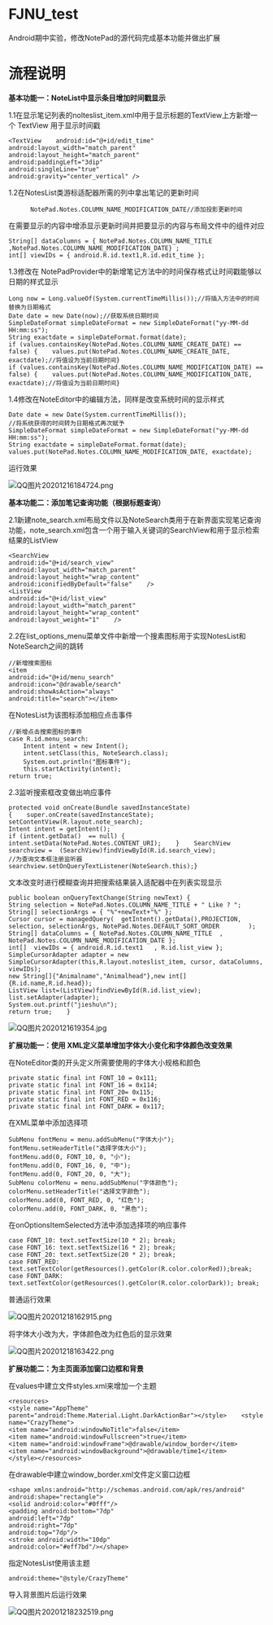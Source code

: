 # FJNU_test
Android期中实验，修改NotePad的源代码完成基本功能并做出扩展

# 流程说明

**基本功能一：NoteList中显示条目增加时间戳显示**

1.1在显示笔记列表的nolteslist_item.xml中用于显示标题的TextView上方新增一个 TextView 用于显示时间戳

```
<TextView    android:id="@+id/edit_time"    
android:layout_width="match_parent"    
android:layout_height="match_parent"    
android:paddingLeft="3dip"    
android:singleLine="true"    
android:gravity="center_vertical" />
```

1.2在NotesList类游标适配器所需的列中拿出笔记的更新时间

```
      NotePad.Notes.COLUMN_NAME_MODIFICATION_DATE//添加投影更新时间
```

在需要显示的内容中增添显示更新时间并把要显示的内容与布局文件中的组件对应

```
String[] dataColumns = { NotePad.Notes.COLUMN_NAME_TITLE ,NotePad.Notes.COLUMN_NAME_MODIFICATION_DATE} ;
int[] viewIDs = { android.R.id.text1,R.id.edit_time };
```

1.3修改在 NotePadProvider中的新增笔记方法中的时间保存格式让时间戳能够以日期的样式显示

```
Long now = Long.valueOf(System.currentTimeMillis());//将插入方法中的时间替换为日期格式
Date date = new Date(now);//获取系统日期时间
SimpleDateFormat simpleDateFormat = new SimpleDateFormat("yy-MM-dd HH:mm:ss");
String exactdate = simpleDateFormat.format(date);
if (values.containsKey(NotePad.Notes.COLUMN_NAME_CREATE_DATE) == false) {    values.put(NotePad.Notes.COLUMN_NAME_CREATE_DATE, exactdate);//将值设为当前日期时间}
if (values.containsKey(NotePad.Notes.COLUMN_NAME_MODIFICATION_DATE) == false) {    values.put(NotePad.Notes.COLUMN_NAME_MODIFICATION_DATE, exactdate);//将值设为当前日期时间}
```

 1.4修改在NoteEditor中的编辑方法，同样是改变系统时间的显示样式

```
Date date = new Date(System.currentTimeMillis());
//将系统获得的时间转为日期格式再次赋予
SimpleDateFormat simpleDateFormat = new SimpleDateFormat("yy-MM-dd HH:mm:ss");
String exactdate = simpleDateFormat.format(date);
values.put(NotePad.Notes.COLUMN_NAME_MODIFICATION_DATE, exactdate);
```

运行效果

![QQ图片20201216184724.png](https://i.loli.net/2020/12/16/wXiYBE9tbZRhNMj.png)

**基本功能二：添加笔记查询功能（根据标题查询）**

2.1新建note_search.xml布局文件以及NoteSearch类用于在新界面实现笔记查询功能，note_search.xml包含一个用于输入关键词的SearchView和用于显示检索结果的ListView

```
<SearchView   
android:id="@+id/search_view"    
android:layout_width="match_parent"    
android:layout_height="wrap_content"    
android:iconifiedByDefault="false"    />
<ListView    
android:id="@+id/list_view"    
android:layout_width="match_parent"    
android:layout_height="wrap_content"    
android:layout_weight="1"    />
```

2.2在list_options_menu菜单文件中新增一个搜素图标用于实现NotesList和NoteSearch之间的跳转

```
//新增搜索图标
<item    
android:id="@+id/menu_search"   
android:icon="@drawable/search"    
android:showAsAction="always"    
android:title="search"></item>
```

在NotesList为该图标添加相应点击事件

```
//新增点击搜索图标的事件
case R.id.menu_search:      
	Intent intent = new Intent();      
	intent.setClass(this, NoteSearch.class);    
	System.out.println("图标事件");       
	this.startActivity(intent);        
return true;
```

2.3监听搜索框改变做出响应事件

```
protected void onCreate(Bundle savedInstanceState) 
{    super.onCreate(savedInstanceState);    
setContentView(R.layout.note_search);    
Intent intent = getIntent();    
if (intent.getData()  == null) { intent.setData(NotePad.Notes.CONTENT_URI);    }    SearchView searchview =  (SearchView)findViewById(R.id.search_view);   
//为查询文本框注册监听器    
searchview.setOnQueryTextListener(NoteSearch.this);}
```

文本改变时进行模糊查询并把搜索结果装入适配器中在列表实现显示

```
public boolean onQueryTextChange(String newText) {       
String selection = NotePad.Notes.COLUMN_NAME_TITLE + " Like ? ";       
String[] selectionArgs = { "%"+newText+"%" };        
Cursor cursor = managedQuery(  getIntent().getData(),PROJECTION,            selection, selectionArgs, NotePad.Notes.DEFAULT_SORT_ORDER        );        String[] dataColumns = { NotePad.Notes.COLUMN_NAME_TITLE  ,  NotePad.Notes.COLUMN_NAME_MODIFICATION_DATE };        
int[]  viewIDs = { android.R.id.text1   , R.id.list_view };        SimpleCursorAdapter adapter = new SimpleCursorAdapter(this,R.layout.noteslist_item, cursor, dataColumns, viewIDs);
new String[]{"Animalname","Animalhead"},new int[]{R.id.name,R.id.head});           
ListView list=(ListView)findViewById(R.id.list_view);       list.setAdapter(adapter);       
System.out.printf("jieshu\n");      
return true;    }
```

![QQ图片2020121619354.jpg](https://i.loli.net/2020/12/16/5rGIc369BQ4ftVg.jpg)

**扩展功能一：使用 XML定义菜单增加字体大小变化和字体颜色改变效果**

在NoteEditor类的开头定义所需要使用的字体大小规格和颜色

```
private static final int FONT_10 = 0x111;
private static final int FONT_16 = 0x114;
private static final int FONT_20= 0x115;
private static final int FONT_RED = 0x116;
private static final int FONT_DARK = 0x117;
```

在XML菜单中添加选择项

```
SubMenu fontMenu = menu.addSubMenu("字体大小");
fontMenu.setHeaderTitle("选择字体大小");
fontMenu.add(0, FONT_10, 0, "小");
fontMenu.add(0, FONT_16, 0, "中");
fontMenu.add(0, FONT_20, 0, "大");
SubMenu colorMenu = menu.addSubMenu("字体颜色");
colorMenu.setHeaderTitle("选择文字颜色");
colorMenu.add(0, FONT_RED, 0, "红色");
colorMenu.add(0, FONT_DARK, 0, "黑色");
```

在onOptionsItemSelected方法中添加选择项的响应事件

```
case FONT_10: text.setTextSize(10 * 2); break;
case FONT_16: text.setTextSize(16 * 2); break;
case FONT_20: text.setTextSize(20 * 2); break;
case FONT_RED: text.setTextColor(getResources().getColor(R.color.colorRed));break;
case FONT_DARK: text.setTextColor(getResources().getColor(R.color.colorDark)); break;
```

普通运行效果

![QQ图片20201218162915.png](https://i.loli.net/2020/12/18/uKjqmdYhts2vl14.png)

将字体大小改为大，字体颜色改为红色后的显示效果

![QQ图片20201218163422.png](https://i.loli.net/2020/12/18/9BOjQFaImidz2gM.png)

**扩展功能二：为主页面添加窗口边框和背景**

在values中建立文件styles.xml来增加一个主题

```
<resources>    
<style name="AppTheme" parent="android:Theme.Material.Light.DarkActionBar"></style>    <style name="CrazyTheme">        
<item name="android:windowNoTitle">false</item>        
<item name="android:windowFullscreen">true</item>        
<item name="android:windowFrame">@drawable/window_border</item>        
<item name="android:windowBackground">@drawable/time1</item>    </style></resources>
```

在drawable中建立window_border.xml文件定义窗口边框

```
<shape xmlns:android="http://schemas.android.com/apk/res/android"
android:shape="rectangle">
<solid android:color="#0fff"/>
<padding android:bottom="7dp"    
android:left="7dp"    
android:right="7dp"    
android:top="7dp"/>
<stroke android:width="10dp"    
android:color="#eff7bd"/></shape>
```

指定NotesList使用该主题

```
android:theme="@style/CrazyTheme"
```

导入背景图片后运行效果

![QQ图片20201218232519.png](https://i.loli.net/2020/12/18/AGL63IsD1rZv9xP.png)
